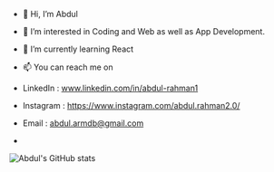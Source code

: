 - 👋 Hi, I’m Abdul 

- 👀 I’m interested in Coding and Web as well as App Development. 
- 🌱 I’m currently learning React
- 📫 You can reach me on 
- LinkedIn  : www.linkedin.com/in/abdul-rahman1
- Instagram : https://www.instagram.com/abdul.rahman2.0/
- Email : abdul.armdb@gmail.com
- 
![Abdul's GitHub stats](https://github-readme-stats.vercel.app/api?username=87abdul&show_icons=true&theme=onedark)
<!---
87abdul/87abdul is a ✨ special ✨ repository because its `README.md` (this file) appears on your GitHub profile.
You can click the Preview link to take a look at your changes.
--->
